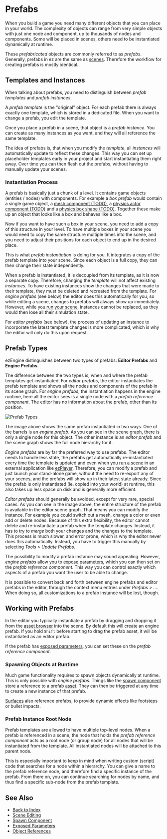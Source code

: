 # Prefabs

When you build a game you need many different objects that you can place in your world. The complexity of objects can range from very simple objects with just one node and component, up to thousands of nodes and components. Some will be placed in scenes, others need to be instantiated dynamically at runtime.

These *prefabricated* objects are commonly referred to as *prefabs*. Generally, prefabs in ez are the same as [scenes](../scenes/scene-editing.md). Therefore the workflow for creating prefabs is mostly identical.

## Templates and Instances

When talking about prefabs, you need to distinguish between *prefab templates* and *prefab instances*.

A *prefab template* is the "original" object. For each prefab there is always exactly one template, which is stored in a dedicated file. When you want to change a prefab, you edit the template.

Once you place a prefab in a scene, that object is a *prefab instance*. You can create as many instances as you want, and they will all reference the same template.

The idea of prefabs is, that when you modify the *template*, all *instances* will automatically update to reflect these changes. This way you can set up placeholder templates early in your project and start instantiating them right away. Over time you can then flesh out the prefabs, without having to manually update your scenes.

### Instantiation Process

A prefab is basically just a chunk of a level. It contains game objects (entities / nodes) with components. For example a *box prefab* would contain a single game object, a [mesh component (TODO)](../graphics/meshes/mesh-component.md), a [physics actor component (TODO)](../physics/actors/actors.md) and a [physics box shape (TODO)](../physics/collision-shapes/shapes.md). Together these make up an object that looks like a box and behaves like a box.

Now if you want to have such a box in your scene, you need to add a copy of this structure in your level. To have multiple boxes in your scene you would need to copy the same structure multiple times into the scene, and you need to adjust their positions for each object to end up in the desired place.

This is what *prefab instantiation* is doing for you. It integrates a copy of the prefab template into your scene. Since each object is a full copy, they can then change their state independently.

When a prefab is instantiated, it is decoupled from its template, as it is now a separate copy. Therefore, changing the *template* will not affect existing *instances*. To have existing instances show the changes that were made to their template, they must be deleted and recreated from the template. For *engine prefabs* (see below) the editor does this automatically for you, so while editing a scene, changes to prefabs will always show up immediately. However, while you [run your scene](../editor/run-scene.md), instances cannot be replaced, as they would then lose all their simulation state.

For *editor prefabs* (see below), the process of updating an instance to incorporate the latest template changes is more complicated, which is why the editor will only do this upon request.

## Prefab Types

ezEngine distinguishes between two types of prefabs: **Editor Prefabs** and **Engine Prefabs**.

The difference between the two types is, when and where the prefab templates get instantiated. For *editor prefabs*, the editor instantiates the prefab template and shows all the nodes and components of the prefab in its scene graph. For *engine prefabs*, the instantiation happens in the engine runtime, here all the editor sees is a single node with a *prefab reference component*. The editor has no information about the prefab, other than its position.

![Prefab Types](media/prefab-types.jpg)

The image above shows the same prefab instantiated in two ways. One of the barrels is an *engine prefab*. As you can see in the scene graph, there is only a single node for this object. The other instance is an *editor prefab* and the scene graph shows the full node hierarchy for it.

*Engine prefabs* are by far the preferred way to use prefabs. The editor needs to handle less state, the prefabs get automatically re-instantiated every time the template is updated and even when you [run a scene](../editor/run-scene.md) in an external application like [ezPlayer](../tools/player.md). Therefore, you can modify a prefab and just launch your stand-alone game, without the need to re-export any of your scenes, and the prefabs will show up in their latest state already. Since the prefab is only instantiated (ie. copied into your world) at runtime, this also takes up less space on disk and is generally more efficient.

*Editor prefabs* should generally be avoided, except for very rare, special cases. As you can see in the image above, the entire structure of the prefab is available in the editor scene graph. That means you can modify the instance. For example you could switch out a mesh, change a color or even add or delete nodes. Because of this extra flexibility, the editor cannot delete and re-instantiate a prefab when the template changes. Instead, it has to try to *merge* both your changes and the changes to the template. This process is much slower, and error prone, which is why the editor never does this automatically. Instead, you have to trigger this manually by selecting *Tools > Update Prefabs*.

The possibility to modify a prefab instance may sound appealing. However, *engine prefabs* allow you to [expose parameters](../scenes/exposed-parameters.md), which you can then set on the *prefab reference component*. This way you can control exactly which aspects of a prefab you want the user to be able to change.

It is possible to convert back and forth between engine prefabs and editor prefabs in the editor, through the context menu entries under *Prefabs > ...*. When doing so, all customizations to a prefab instance will be lost, though.

## Working with Prefabs

In the editor you typically instantiate a prefab by dragging and dropping it from the [asset browser](../assets/asset-browser.md) into the scene. By default this will create an engine prefab. If you hold `Shift` before starting to drag the prefab asset, it will be instantiated as an editor prefab.

If the prefab has [exposed parameters](../scenes/exposed-parameters.md), you can set these on the *prefab reference component*.

### Spawning Objects at Runtime

Much game functionality requires to spawn objects dynamically at runtime. This is only possible with *engine prefabs*. Things like the [spawn component](../gameplay/spawn-component.md) store a reference to a prefab [asset](../assets/assets-overview.md). They can then be triggered at any time to create a new instance of that prefab.

[Surfaces](../materials/surfaces.md) also reference prefabs, to provide dynamic effects like footsteps or bullet impacts.

### Prefab Instance Root Node

Prefab templates are allowed to have multiple top-level nodes. When a prefab is referenced in a scene, the node that holds the *prefab reference component* acts as a root node (or group node) for all nodes that will be instantiated from the template. All instantiated nodes will be attached to this parent node.

This is especially important to keep in mind when writing custom (script) code that searches for a node within a hierarchy. You can give a name to the prefab reference node, and therefore find a specific instance of the prefab. From there on, you can continue searching for nodes by name, and thus find a specific sub-node from the prefab template.

## See Also

* [Back to Index](../index.md)
* [Scene Editing](../scenes/scene-editing.md)
* [Spawn Component](../gameplay/spawn-component.md)
* [Exposed Parameters](../scenes/exposed-parameters.md)
* [Object References](../scenes/object-references.md)
